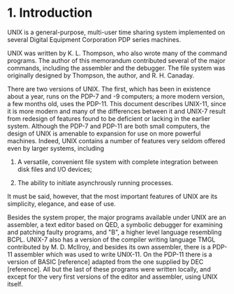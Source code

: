 # 1. Introduction 

UNIX is a general-purpose, multi-user time sharing system implemented
on several Digital Equipment Corporation PDP series machines.

UNIX was written by K. L. Thompson, who also wrote many of the
command programs. The author of this memorandum contributed
several of the major commands, including the assembler and the
debugger. The file system was originally designed by Thompson,
the author, and R. H. Canaday.

There are two versions of UNIX. The first, which has been in existence
about a year, runs on the PDP-7 and -9 computers; a more
modern version, a few months old, uses the PDP-11. This document
describes UNIX-11, since it is more modern and many of the differences
between it and UNIX-7 result from redesign of features
found to be deficient or lacking in the earlier system.
Although the PDP-7 and PDP-11 are both small computers, the
design of UNIX is amenable to expansion for use on more powerful
machines. Indeed, UNIX contains a number of features very seldom
offered even by larger systems, including

1. A versatile, convenient file system with complete integration
      between disk files and I/O devices;

2. The ability to initiate asynchrously running processes.

It must be said, however, that the most important features of
UNIX are its simplicity, elegance, and ease of use.

Besides the system proper, the major programs available under
UNIX are an assembler, a text editor based on QED, a symbolic
debugger for examining and patching faulty programs, and "B", a
higher level language resembling BCPL. UNIX-7 also has a version
of the compiler writing language TMGL contributed by M. D.
McIlroy, and besides its own assembler, there is a PDP-11
assembler which was used to write UNIX-11. On the PDP-11 there is
a version of BASIC [reference] adapted from the one supplied by
DEC [reference]. All but the last of these programs were written
locally, and except for the very first versions of the editor and
assembler, using UNIX itself.
